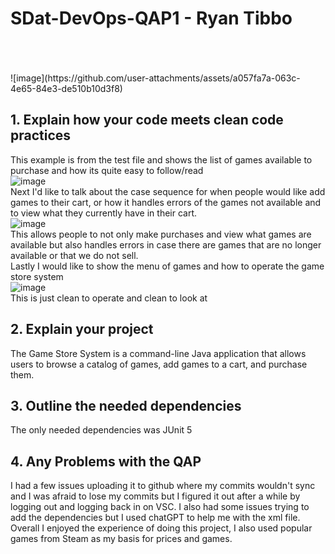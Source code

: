 # SDat-DevOps-QAP1 - Ryan Tibbo
<br />
<br />
<br />
![image](https://github.com/user-attachments/assets/a057fa7a-063c-4e65-84e3-de510b10d3f8)


## 1. Explain how your code meets clean code practices

This example is from the test file and shows the list of games available to purchase and how its quite easy to follow/read
<br />
![image](https://github.com/user-attachments/assets/898f935e-c321-44d0-a024-c8847a03225d)
<br />
Next I'd like to talk about the case sequence for when people would like add games to their cart, or how it handles errors of the games not available  and to view what they currently have in their cart.
<br />
![image](https://github.com/user-attachments/assets/bbbb278a-2d18-4ba1-b9f3-bc841c4e2f5e)
<br />
This allows people to not only make purchases and view what games are available but also handles errors in case there are games that are no longer available or that we do not sell.
<br />
Lastly I would like to show the menu of games and how to operate the game store system
<br />
![image](https://github.com/user-attachments/assets/249242a0-4a72-42c4-aaa4-a1a851c37c48)
<br />
This is just clean to operate and clean to look at
<br />


## 2. Explain your project

The Game Store System is a command-line Java application that allows users to browse a catalog of games, add games to a cart, and purchase them.

## 3. Outline the needed dependencies

The only needed dependencies was JUnit 5

## 4. Any Problems with the QAP

I had a few issues uploading it to github where my commits wouldn't sync and I was afraid to lose my commits but I figured it out after a while by logging out and logging back in on VSC. I also had some issues trying to add the dependencies but I used chatGPT to help me with the xml file. Overall I enjoyed the experience of doing this project, I also used popular games from Steam as my basis for prices and games. 


